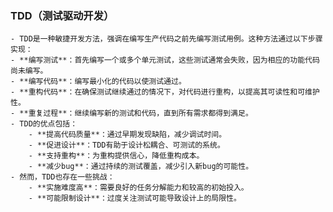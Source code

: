 ### TDD（测试驱动开发）
	- TDD是一种敏捷开发方法，强调在编写生产代码之前先编写测试用例。这种方法通过以下步骤实现：
	- **编写测试**：首先编写一个或多个单元测试，这些测试通常会失败，因为相应的功能代码尚未编写。
	- **编写代码**：编写最小化的代码以使测试通过。
	- **重构代码**：在确保测试继续通过的情况下，对代码进行重构，以提高其可读性和可维护性。
	- **重复过程**：继续编写新的测试和代码，直到所有需求都得到满足。
	- TDD的优点包括：
		- **提高代码质量**：通过早期发现缺陷，减少调试时间。
		- **促进设计**：TDD有助于设计松耦合、可测试的系统。
		- **支持重构**：为重构提供信心，降低重构成本。
		- **减少bug**：通过持续的测试覆盖，减少引入新bug的可能性。
	- 然而，TDD也存在一些挑战：
		- **实施难度高**：需要良好的任务分解能力和较高的初始投入。
		- **可能限制设计**：过度关注测试可能导致设计上的局限性。